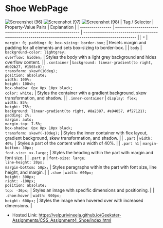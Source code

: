 # Shoe WebPage
![Screenshot (96)](https://github.com/VelpuriVineela/Geekster-Assignments/assets/134683293/dfaa5dcb-150a-4b3a-b8e3-7f68c3964803)
![Screenshot (97)](https://github.com/VelpuriVineela/Geekster-Assignments/assets/134683293/cb0ad38d-6f55-46a5-bc91-b15d1b468768)
![Screenshot (98)](https://github.com/VelpuriVineela/Geekster-Assignments/assets/134683293/210d9341-b82f-40f0-9dbc-166508a8a556)
| Tag / Selector   | Property-Value Pairs                                         | Explanation                                                                                               |
| ---------------- | ------------------------------------------------------------ | --------------------------------------------------------------------------------------------------------- |
| `*`              | `margin: 0; padding: 0; box-sizing: border-box;`             | Resets margin and padding for all elements and sets box-sizing to border-box.                            |
| `body`           | `background-color: lightgrey;`<br>`overflow: hidden;`         | Styles the body with a light grey background and hides overflow content.                                   |
| `.container`     | `background: linear-gradient(to right, #b92b27, #1565c0);`<br>`transform: skewY(10deg);`<br>`position: absolute;`<br>`width: 100%;`<br>`height: 100vh;`<br>`box-shadow: 0px 0px 10px black;`<br>`color: white;` | Styles the container with a gradient background, skew transformation, and shadow.                        |
| `.inner-container` | `display: flex;`<br>`width: 85%;`<br>`height: 75%;`<br>`background: linear-gradient(to right, #8a2387, #e94057, #f27121);`<br>`padding: 2%;`<br>`margin: auto;`<br>`margin-top: 7.5%;`<br>`box-shadow: 0px 0px 10px black;`<br>`transform: skewY(-10deg);` | Styles the inner container with flex layout, gradient background, skew transformation, and shadow. |
| `.part`          | `width: 40%;`                                                 | Styles a part of the content with a width of 40%.                                                           |
| `.part h1`       | `margin-bottom: 30px;`<br>`font-size: xx-large;`             | Styles the heading within the part with margin and font size.                                               |
| `.part p`        | `font-size: large;`<br>`line-height: 20px;`<br>`margin-bottom: 50px;` | Styles paragraphs within the part with font size, line height, and margin.                                 |
| `.shoe`          | `width: 600px;`<br>`height: 300px;`<br>`right: -100px;`<br>`position: absolute;`<br>`top: -36px;` | Styles an image with specific dimensions and positioning.                                                    |
| `.shoe:hover`    | `width: 900px;`<br>`height: 600px;`                         | Styles the image when hovered over with increased dimensions.                                                 |
- Hosted Link: https://velpurivineela.github.io/Geekster-Assignments/CSS_Assignment4_Shoe/index.html
